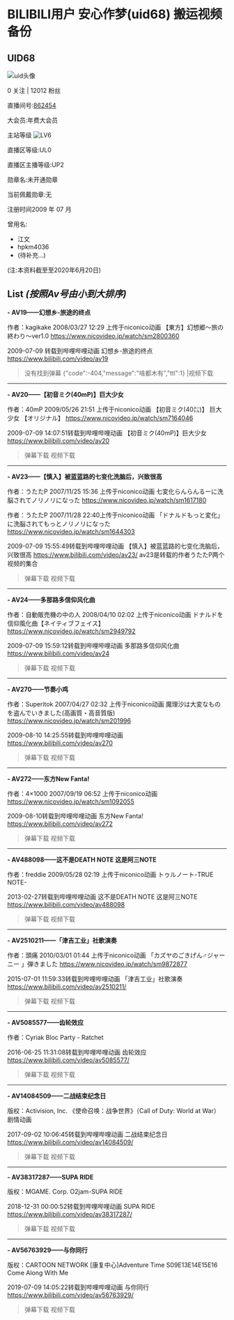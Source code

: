 # **BILIBILI用户 安心作梦(uid68) 搬运视频备份**
UID68 
------
![uid头像][1]

0 关注 | 12012 粉丝

直播间号:[862454][2] 

大会员:年费大会员

主站等级 ![LV6][3]

直播区等级:UL0 

直播区主播等级:UP2 

勋章名:未开通勋章 

当前佩戴勋章:无

注册时间2009 年 07 月

曾用名:

 - 江文
 - hpkm4036
 - (待补充...)

(注:本资料截至至2020年6月20日)

**List** *(按照Av号由小到大排序)*
----------

 **- AV19——幻想乡-旅途的终点**

作者：kagikake
2008/03/27 12:29 上传于niconico动画
【東方】幻想郷～旅の終わり～ver1.0
https://www.nicovideo.jp/watch/sm2800360

2009-07-09 转载到哔哩哔哩动画
幻想乡-旅途的终点
https://www.bilibili.com/video/av19

>没有找到弹幕 
{"code":-404,"message":"啥都木有","ttl":1}
  |视频下载


----------


 **- AV20——【初音ミク(40mP)】巨大少女**

作者：40mP
2009/05/26 21:51 上传于niconico动画
【初音ミク(40㍍)】 巨大少女 【オリジナル】
https://www.nicovideo.jp/watch/sm7164046

2009-07-09 14:07:51转载到哔哩哔哩动画
【初音ミク(40mP)】巨大少女
https://www.bilibili.com/video/av20

    
> 弹幕下载 视频下载


----------


 **- AV23——【慎入】被蓝蓝路的七变化洗脑后，兴致很高**

作者：うたたP
2007/11/25 15:36 上传于niconico动画
七変化らんらんるーに洗脳されてノリノリになった
https://www.nicovideo.jp/watch/sm1617180

作者：うたたP
2007/11/28 22:40上传于niconico动画
「ドナルドもっと変化」に洗脳されてもっとノリノリになった
https://www.nicovideo.jp/watch/sm1644303

2009-07-09 15:55:49转载到哔哩哔哩动画
【慎入】被蓝蓝路的七变化洗脑后，兴致很高
https://www.bilibili.com/video/av23/
av23是转载的作者うたたP两个视频的集合
> 弹幕下载 视频下载


----------

 **- AV24——多那路多信仰风化曲**


作者：自動販売機の中の人
2008/04/10 02:02 上传于niconico动画
ドナルドを信仰風化曲【ネイティブフェイス】
https://www.nicovideo.jp/watch/sm2949792

2009-07-09 15:59:12转载到哔哩哔哩动画
多那路多信仰风化曲
https://www.bilibili.com/video/av24
> 弹幕下载 视频下载


----------


 **- AV270——节奏小鸡**


作者：Superitok
2007/04/27 02:32 上传于niconico动画
魔理沙は大変なものを盗んでいきました(高画質・高音質版)
https://www.nicovideo.jp/watch/sm201996

2009-08-10 14:25:55转载到哔哩哔哩动画
https://www.bilibili.com/video/av270
> 弹幕下载 视频下载


----------


 **- AV272——东方New Fanta!**


作者：4×1000
2007/09/19 06:52 上传于niconico动画
https://www.nicovideo.jp/watch/sm1092055

2009-08-10转载到哔哩哔哩动画
东方New Fanta!
https://www.bilibili.com/video/av272
> 弹幕下载 视频下载


----------


 **- AV488098——这不是DEATH NOTE 这是阿三NOTE**

作者：freddie
2009/05/28 02:19 上传于niconico动画
トゥルノート-TRUE NOTE-

2013-02-27转载到哔哩哔哩动画
这不是DEATH NOTE 这是阿三NOTE
https://www.bilibili.com/video/av488098
> 弹幕下载 视频下载


----------


 **- AV2510211——「津吉工业」社歌演奏**


作者：頭痛
2010/03/01 01:44 上传于niconico动画
「カズヤのごきげん♂ジャーニー 」弾きました
https://www.nicovideo.jp/watch/sm9872877

2015-07-01 11:59:33转载到哔哩哔哩动画
「津吉工业」社歌演奏
https://www.bilibili.com/video/av2510211/
> 弹幕下载 视频下载


----------


 **- AV5085577——齿轮效应**


作者：Cyriak
Bloc Party - Ratchet

2016-06-25 11:31:08转载到哔哩哔哩动画
齿轮效应
https://www.bilibili.com/video/av5085577/
> 弹幕下载 视频下载


----------


 **- AV14084509——二战结束纪念日**


版权：Activision, Inc.
《使命召唤：战争世界》（Call of Duty: World at War）
剧情动画

2017-09-02 10:06:45转载到哔哩哔哩动画
二战结束纪念日
https://www.bilibili.com/video/av14084509/
> 弹幕下载 视频下载


----------


 **- AV38317287——SUPA RIDE**


版权：MGAME. Corp.
O2jam-SUPA RIDE

2018-12-31 00:00:52转载到哔哩哔哩动画
SUPA RIDE
https://www.bilibili.com/video/av38317287/
> 弹幕下载 视频下载


----------


 **- AV56763929——与你同行**


版权：CARTOON NETWORK
[康复中心]Adventure Time S09E13E14E15E16 Come Along With Me

2019-07-09 14:05:22转载到哔哩哔哩动画
与你同行
https://www.bilibili.com/video/av56763929/
> 弹幕下载 视频下载


  [1]: https://i1.hdslb.com/bfs/face/6985f5959741f7fb1f96d2a4c39b6f25e8e6f3ac.jpg
  [2]: https://live.bilibili.com/862454
  [3]: https://img.moegirl.org.cn/common/1/15/Bili-icon-lv_6.png
